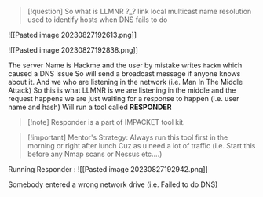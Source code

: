 >[!question]  So what is LLMNR ?_?
link local multicast name resolution used to identify hosts when DNS fails to do 

![[Pasted image 20230827192613.png]]

![[Pasted image 20230827192838.png]]


The server Name is Hackme and the user by mistake writes `hackm` which caused a DNS issue 
So will send a broadcast message if anyone knows about it. And we who are listening in the network (i.e. Man In The Middle Attack)
So this is what LLMNR is we are listening in the middle and the request happens we are just waiting for a response to happen (i.e. user name and hash)
Will run a tool called **RESPONDER**

>[!note] Responder is a part of IMPACKET tool kit.

>[!important] Mentor's Strategy:
Always run this tool first in the morning or right after lunch Cuz as u need a lot of traffic (i.e. Start this before any Nmap scans or Nessus etc....)

Running Responder :
![[Pasted image 20230827192942.png]]

Somebody entered a wrong network drive (i.e. Failed to do DNS) 
